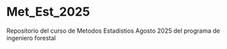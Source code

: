 # Met_Est_2025
Repositorio del curso de Metodos Estadistios Agosto 2025 del programa de ingeniero forestal 
